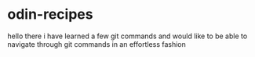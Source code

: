 # odin-recipes
hello there
i have learned a few git commands and would like to be able to navigate through git commands in an effortless fashion
